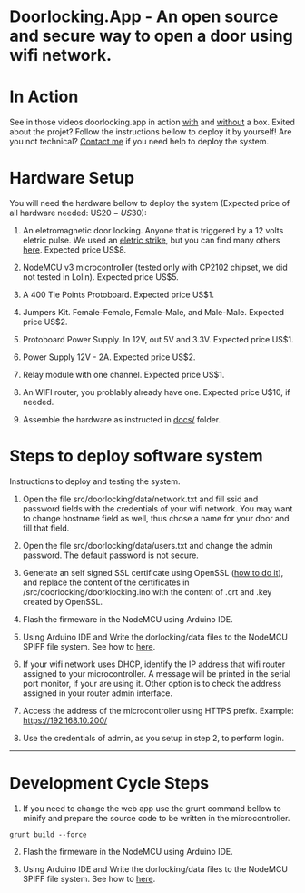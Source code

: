 # Doorlocking.App - An open source and secure way to open a door using wifi network. 

# In Action

See in those videos doorlocking.app in action <a href="https://www.youtube.com/watch?v=yd64wglDlZc" target="_blank">with</a> and  <a href="https://www.youtube.com/watch?v=D8Kzh0A3eeo" target="_blank">without</a> a box. Exited about the projet? Follow the instructions bellow to deploy it by yourself! Are you not technical? [Contact me](mailto:diogosmendonca@gmail.com) if you need help to deploy the system. 

# Hardware Setup

You will need the hardware bellow to deploy the system (Expected price of all hardware needed: US$20 - US$30):

1. An eletromagnetic door locking. Anyone that is triggered by a 12 volts eletric pulse. We used an [eletric strike](https://en.wikipedia.org/wiki/Electric_strike), but you can find many others [here](http://en.zsanxing.com). Expected price US$8.

2. NodeMCU v3 microcontroller (tested only with CP2102 chipset, we did not tested in Lolin). Expected price US$5.

3. A 400 Tie Points Protoboard. Expected price US$1.

4. Jumpers Kit. Female-Female, Female-Male, and Male-Male. Expected price US$2.

5. Protoboard Power Supply. In 12V, out 5V and 3.3V. Expected price US$1.

6. Power Supply 12V - 2A. Expected price US$2.

6. Relay module with one channel. Expected price US$1.

7. An WIFI router, you problably already have one. Expected price U$10, if needed. 

8. Assemble the hardware as instructed in [docs/](https://github.com/diogosmendonca/doorlocking/tree/master/docs) folder. 

# Steps to deploy software system

Instructions to deploy and testing the system. 

1. Open the file src/doorlocking/data/network.txt and fill ssid and password fields with the credentials of your wifi network. You may want to change hostname field as well, thus chose a name for your door and fill that field. 

2. Open the file src/doorlocking/data/users.txt and change the admin password. The default password is not secure. 

3. Generate an self signed SSL certificate using OpenSSL ([how to do it](https://stackoverflow.com/questions/10175812/how-to-create-a-self-signed-certificate-with-openssl?answertab=votes#tab-top)), and replace the content of the certificates in /src/doorlocking/doorklocking.ino with the content of .crt and .key created by OpenSSL. 

4. Flash the firmeware in the NodeMCU using Arduino IDE.

5. Using Arduino IDE and Write the dorlocking/data files to the NodeMCU SPIFF file system. See how to [here](http://arduino.esp8266.com/Arduino/versions/2.0.0/doc/filesystem.html).

6. If your wifi network uses DHCP, identify the IP address that wifi router assigned to your microcontroller. A message will be printed in the serial port monitor, if your are using it. Other option is to check the address assigned in your router admin interface. 

7. Access the address of the microcontroller using HTTPS prefix. Example: https://192.168.10.200/

8. Use the credentials of admin, as you setup in step 2, to perform login.

---
# Development Cycle Steps

1. If you need to change the web app use the grunt command bellow to minify and prepare the source code to be written in the microcontroller.  

```
grunt build --force
```

2. Flash the firmeware in the NodeMCU using Arduino IDE. 

3. Using Arduino IDE and Write the dorlocking/data files to the NodeMCU SPIFF file system. See how to [here](http://arduino.esp8266.com/Arduino/versions/2.0.0/doc/filesystem.html).

